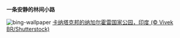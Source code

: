 
**一条安静的林间小路**

![bing-wallpaper](https://www.bing.com/th?id=OHR.NagarholeNationalPark_ZH-CN2550578922_1920x1080.jpg)
[卡纳塔克邦的纳加尔霍雷国家公园，印度 (© Vivek BR/Shutterstock)](https://www.bing.com/search?q=%E7%BA%B3%E5%8A%A0%E5%B0%94%E9%9C%8D%E9%9B%B7%E5%9B%BD%E5%AE%B6%E5%85%AC%E5%9B%AD&amp;form=hpcapt&amp;mkt=zh-cn)
  